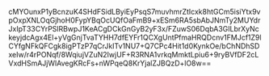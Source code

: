 cMYOunxP1yBcnzuK4SHdFSidLByiEyPsqS7muvhmrZtIcxk8htGCm5isiYtx9vpOxpXNLOqGjhoH0FypYBqOcUQfOaFmB9+xESm6RA5sbAbJNmTy2MUYdrJxIpT33CYrPSlRBwpJ1KeACgDCkGnGyB2yF3x/FZuwS06DqbA3GILbrXyNckeyjdcAgx4El+yVgGnjTvaTYHH7dfEYFr1QCXgUntPfmaHRQDcnv1FMJcf1Z9lCYfgNFkQFCgk8igPTzP7qCrJkITv1NU7+Q7CPc4Hit1d0KynkOe/bChNDhSDxeIw/r4rPONqf/8WqiujVZuN2IwjUF+R3RNA1vrkqMmktLpiu6+9ryBVfDF2cLVxdHSmAJjWlAvegKRcFs+nWPqeQ8KrYjalZJBQzD+lO8w==
